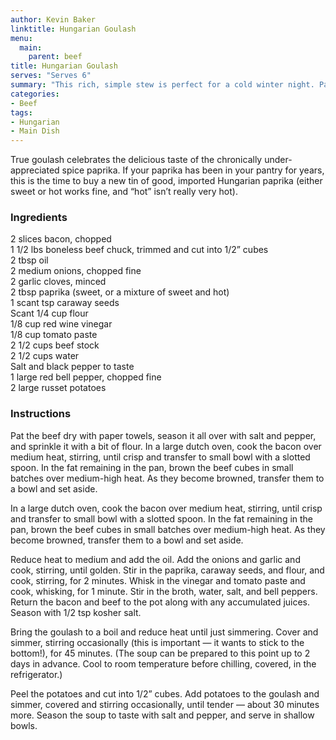 ```yaml
---
author: Kevin Baker
linktitle: Hungarian Goulash
menu:
  main:
    parent: beef
title: Hungarian Goulash
serves: "Serves 6"
summary: "This rich, simple stew is perfect for a cold winter night. Pair it with something fresh-tasting, such as Viennese Cucumber Salad, and some good bread for mopping up the delicious broth."
categories:
- Beef
tags:
- Hungarian
- Main Dish
---
```

True goulash celebrates the delicious taste of the chronically under-appreciated spice paprika. If your paprika has been in your pantry for years, this is the time to buy a new tin of good, imported Hungarian paprika (either sweet or hot works fine, and “hot” isn’t really very hot).

### Ingredients

<div class="ingredient-list">

2 slices bacon, chopped  
1 1/2 lbs boneless beef chuck, trimmed and cut into 1/2” cubes  
2 tbsp oil  
2 medium onions, chopped fine  
2 garlic cloves, minced  
2 tbsp paprika (sweet, or a mixture of sweet and hot)  
1 scant tsp caraway seeds  
Scant 1/4 cup flour   
1/8 cup red wine vinegar  
1/8 cup tomato paste  
2 1/2 cups beef stock  
2 1/2 cups water  
Salt and black pepper to taste  
1 large red bell pepper, chopped fine  
2 large russet potatoes  

</div>

### Instructions
Pat the beef dry with paper towels, season it all over with salt and pepper, and sprinkle it with a bit of flour.
In a large dutch oven, cook the bacon over medium heat, stirring, until crisp and transfer to small bowl with a slotted spoon. In the fat remaining in the pan, brown the beef cubes in small batches over medium-high heat. As they become browned, transfer them to a bowl and set aside.

In a large dutch oven, cook the bacon over medium heat, stirring, until crisp and transfer to small bowl with a slotted spoon. In the fat remaining in the pan, brown the beef cubes in small batches over medium-high heat. As they become browned, transfer them to a bowl and set aside.

Reduce heat to medium and add the oil.  Add the onions and garlic and cook, stirring, until golden. Stir in the paprika, caraway seeds, and flour, and cook, stirring, for 2 minutes. Whisk in the vinegar and tomato paste and cook, whisking, for 1 minute. Stir in the broth, water, salt, and bell peppers. Return the bacon and beef to the pot along with any accumulated juices. Season with 1/2 tsp kosher salt.

Bring the goulash to a boil and reduce heat until just simmering. Cover and simmer, stirring occasionally (this is important — it wants to stick to the bottom!), for 45 minutes.  (The soup can be prepared to this point up to 2 days in advance. Cool to room temperature before chilling, covered, in the refrigerator.)

Peel the potatoes and cut into 1/2” cubes. Add potatoes to the goulash and simmer, covered and stirring occasionally, until tender — about 30 minutes more. Season the soup to taste with salt and pepper, and serve in shallow bowls. 